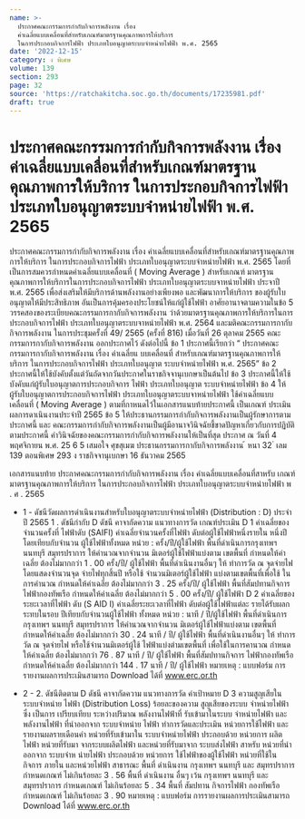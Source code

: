 ```yaml
---
name: >-
  ประกาศคณะกรรมการกำกับกิจการพลังงาน เรื่อง
  ค่าเฉลี่ยแบบเคลื่อนที่สำหรับเกณฑ์มาตรฐานคุณภาพการให้บริการ
  ในการประกอบกิจการไฟฟ้า ประเภทใบอนุญาตระบบจำหน่ายไฟฟ้า พ.ศ. 2565
date: '2022-12-15'
category: ง พิเศษ
volume: 139
section: 293
page: 32
source: 'https://ratchakitcha.soc.go.th/documents/17235981.pdf'
draft: true
---
```


# ประกาศคณะกรรมการกำกับกิจการพลังงาน เรื่อง ค่าเฉลี่ยแบบเคลื่อนที่สำหรับเกณฑ์มาตรฐานคุณภาพการให้บริการ ในการประกอบกิจการไฟฟ้า ประเภทใบอนุญาตระบบจำหน่ายไฟฟ้า พ.ศ. 2565

ประกาศคณะกรรมการกำกับกิจการพลังงาน เรื่อง ค่าเฉลี่ยแบบเคลื่อนที่สำหรับเกณฑ์มาตรฐานคุณภาพการให้บริการ ในการประกอบกิจการไฟฟ้า ประเภทใบอนุญาตระบบจำหน่ายไฟฟ้า พ.ศ. 2565 โดยที่เป็นการสมควรกำหนดค่าเฉลี่ยแบบเคลื่อนที่ ( Moving Average ) สำหรับเกณฑ์ มาตรฐานคุณภาพการให้บริการในการประกอบกิจการไฟฟ้า ประเภทใบอนุญาตระบบจาหน่ายไฟฟ้า ประจาปี พ.ศ. 2565 เพื่อส่งเสริมให้มีบริการด้านพลังงานอย่างเพียงพอ และพัฒนาการให้บริการ ของผู้รับใบอนุญาตให้มีประสิทธิภาพ อันเป็นการคุ้มครองประโยชน์ให้แก่ผู้ใช้ไฟฟ้า อาศัยอานาจตามความในข้อ 5 วรรคสองของระเบียบคณะกรรมการกากับกิจการพลังงาน ว่าด้วยมาตรฐานคุณภาพการให้บริการในการประกอบกิจการไฟฟ้า ประเภทใบอนุญาตระบบจาหน่ายไฟฟ้า พ.ศ. 2564 และมติคณะกรรมการกากับกิจการพลังงาน ในการประชุมครั้งที่ 49/ 2565 (ครั้งที่ 816) เมื่อวันที่ 26 ตุลาคม 2565 คณะกรรมการกากับกิจการพลังงาน ออกประกาศไว้ ดังต่อไปนี้ ข้อ 1 ประกาศนี้เรียกว่า “ ประกาศคณะกรรมการกากับกิจการพลังงาน เรื่อง ค่าเฉลี่ยแ บบเคลื่อนที่ สำหรับเกณฑ์มาตรฐานคุณภาพการให้บริการ ในการประกอบกิจการไฟฟ้า ประเภทใบอนุญาต ระบบจำหน่ายไฟฟ้า พ.ศ. 2565” ข้อ 2 ประกาศนี้ให้ใช้บังคับตั้งแต่วันถัดจากวันประกาศในราชกิจจานุเบกษาเป็นต้นไป ข้อ 3 ประกาศนี้ให้ใช้บังคับแก่ผู้รับใบอนุญาตการประกอบกิจการ ไฟฟ้า ประเภทใบอนุญาต ระบบจำหน่ายไฟฟ้า ข้อ 4 ให้ผู้รับใบอนุญาตการประกอบกิจการไฟฟ้า ประเภทใบอนุญาตระบบจาหน่ายไฟฟ้า ใช้ค่าเฉลี่ยแบบเคลื่อนที่ ( Moving Average ) ตามที่กาหนดไว้ในเอกสารแนบท้ายประกาศนี้ เป็นเกณฑ์ ประเมินผลการดาเนินงานประจำปี 2565 ข้อ 5 ให้ประธานกรรมการกำกับกิจการพลังงานเป็นผู้รักษาการตามประกาศนี้ และ คณะกรรมการกำกับกิจการพลังงานเป็นผู้มีอานาจวินิจฉัยชี้ขาดปัญหาเกี่ยวกับการปฏิบัติตามประกาศนี้ คำวินิจฉัยของคณะกรรมการกำกับกิจการพลังงานให้เป็นที่สุด ประกาศ ณ วันที่ 4 พฤศจิกายน พ.ศ. 25 6 5 เสมอใจ ศุขสุเมฆ ประธานกรรมการกากับกิจการพลังงาน ้ หนา 32 ่ เลม 139 ตอนพิเศษ 293 ง ราชกิจจานุเบกษา 16 ธันวาคม 2565

เอกสารแนบท้าย ประกาศคณะกรรมการกำกับกิจการพลังงาน เรื่อง ค่าเฉลี่ยแบบเคลื่อนที่สาหรับ เกณฑ์ มาตรฐานคุณภาพการให้บริการ ในการประกอบกิจการไฟฟ้า ประเภทใบอนุญาตระบบจำหน่ายไฟฟ้า พ . ศ . 2565

- 1 - ดัชนีวัดผลการดำเนินงานสำหรับใบอนุญาตระบบจำหน่ายไฟฟ้า (Distribution : D) ประจำปี 2565 1 . ดัชนีกำกับ D ดัชนี คาจากัดความ แนวทางการวัด เกณฑ์ประเมิน D 1 ค่าเฉลี่ยของ จำนวนครั้งที่ ไฟฟ้าดับ (SAIFI) ค่าเฉลี่ยจำนวนครั้งที่ไฟฟ้า ดับต่อผู้ใช้ไฟฟ้าหนึ่งรายใน หนึ่งปีโดยเทียบกับจำนวน ผู้ใช้ไฟฟ้าทั้งหมด หน่วย : ครั้ง/ปี/ผู้ใช้ไฟฟ้า พื้นที่ดำเนินการกรุงเทพฯ นนทบุรี สมุทรปราการ ให้คำนวณจากจำนวน มิเตอร์ผู้ใช้ไฟฟ้าแบ่งตาม เขตพื้นที่ กำหนดให้ค่าเฉลี่ย ต้องไม่มากกว่า 1 . 00 ครั้ง/ปี/ ผู้ใช้ไฟฟ้า พื้นที่ดำเนินงานอื่นๆ ให้ ทำการวัด ณ จุดจ่ายไฟ โดยแสดงจำนวนจุด จ่ายไฟทุกสิ้นปี หรือใช้ จำนวนมิเตอร์ผู้ใช้ไฟฟ้า แบ่งตามเขตพื้นที่เพื่อใช้ ในการคำนวณ กำหนดให้ค่าเฉลี่ย ต้องไม่มากกว่า 3 . 25 ครั้ง/ปี/ ผู้ใช้ไฟฟ้า พื้นที่สัมปทานกิจการ ไฟฟ้ากองทัพเรือ กำหนดให้ค่าเฉลี่ย ต้องไม่มากกว่า 5 . 00 ครั้ง/ปี/ ผู้ใช้ไฟฟ้า D 2 ค่าเฉลี่ยของ ระยะเวลาที่ไฟฟ้า ดับ (S AID I) ค่าเฉลี่ยระยะเวลาที่ไฟฟ้า ดับต่อผู้ใช้ไฟฟ้าแต่ละ รายได้รับผลกระทบในรอบ ปีเทียบกับจำนวนผู้ใช้ไฟฟ้า ทั้งหมด หน่วย : นาที / ปี/ผู้ใช้ไฟฟ้า พื้นที่ดำเนินการกรุงเทพฯ นนทบุรี สมุทรปราการ ให้คำนวณจากจำนวน มิเตอร์ผู้ใช้ไฟฟ้าแบ่งตาม เขตพื้นที่ กำหนดให้ค่าเฉลี่ย ต้องไม่มากกว่า 30 . 24 นาที / ปี/ ผู้ใช้ไฟฟ้า พื้นที่ดำเนินงานอื่นๆ ให้ ทำการวัด ณ จุดจ่ายไฟ หรือใช้จำนวนมิเตอร์ผู้ใช้ ไฟฟ้าแบ่งตำมเขตพื้นที่ เพื่อใช้ในการคานวณ กำหนดให้ค่าเฉลี่ย ต้องไม่มากกว่า 76 . 87 นาที / ปี/ ผู้ใช้ไฟฟ้า พื้นที่สัมปทานกิจการ ไฟฟ้ากองทัพเรือ กำหนดให้ค่าเฉลี่ย ต้องไม่มากกว่า 144 . 17 นาที / ปี/ ผู้ใช้ไฟฟ้า หมายเหตุ : แบบฟอร์ม การรายงานผลการประเมินสามารถ Download ได้ที่ www.erc.or.th

- 2 - 2. ดัชนีติดตาม D ดัชนี คาจากัดความ แนวทางการวัด ค่าเป้าหมาย D 3 ความสูญเสียใน ระบบจำหน่าย ไฟฟ้า (Distribution Loss) ร้อยละของความ สูญเสียของระบบ จำหน่ายไฟฟ้าซึ่ง เป็นการ เปรียบเทียบ ระหว่างปริมาณ พลังงานไฟฟ้าที่ รับเข้ามาในระบบ จำหน่ายไฟฟ้า และพลังงานไฟฟ้า ที่นำออกจาก ระบบจำหน่าย ไฟฟ้า ทำการวัดและประเมิน หน่วยการใช้ไฟฟ้า และ รายงานผลรายเดือนค่า หน่วยที่รับเข้ามาใน ระบบจำหน่ายไฟฟ้า ประกอบด้วย หน่วยการ ผลิตไฟฟ้า หน่วยที่รับมา จากระบบผลิตไฟฟ้า และหน่วยที่รับมาจาก ระบบส่งไฟฟ้า สาหรับ หน่วยที่นำออกจาก ระบบจำห น่ายไฟฟ้า ประกอบด้วย หน่วยการ ใช้ไฟฟ้าของผู้ใช้ไฟฟ้า หน่วยที่ใช้ในกิจการ ภายใน และหน่วยไฟฟ้า สาธารณะ พื้นที่ ดำเนินงาน กรุงเทพฯ นนทบุรี และ สมุทรปราการ กำหนดเกณฑ์ ไม่เกินร้อยละ 3 . 56 พื้นที่ ดำเนินงาน อื่นๆ เว้น กรุงเทพฯ นนทบุรี และ สมุทรปราการ กำหนดเกณฑ์ ไม่เกินร้อยละ 5 . 34 พื้นที่ สัมปทาน กิจการไฟฟ้า กองทัพเรือ กำหนดเกณฑ์ ไม่เกินร้อยละ 3 . 90 หมายเหตุ : แบบฟอร์ม การรายงานผลการประเมินสามารถ Download ได้ที่ www.erc.or.th
